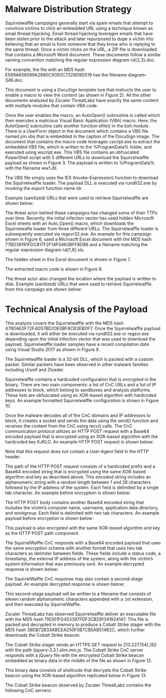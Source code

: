 # Malware Distribution Strategy

Squirrelwaffle campaigns generally start via spam emails that attempt to convince victims to click an embedded URL using a technique known as email thread hijacking. Email thread hijacking leverages emails that have been stolen prior to the attack and later repurposed to dupe a victim into believing that an email is from someone that they know who is replying to the same thread. Once a victim clicks on the URL, a ZIP file is downloaded that contains a Microsoft Word document. These documents follow a similar naming convention matching the regular expression diagram-\d{2,3}.doc.

For example, the file with an MD5 hash E599A656599A2680C9392C7329D9D519 has the filename diagram-346.doc.

This document is using a DocuSign template lure that instructs the user to enable a macro to view the content (as shown in Figure 2). All the other documents analyzed by Zscaler ThreatLabz have exactly the same content with multiple modules that contain VBA code.



Once the user enables the macro, an AutoOpen() subroutine is called which then executes a malicious Visual Basic Application (VBA) macro. Here, the AutoOpen() subroutine calls another function efile() in the bxh module. There is a UserForm object in the document which contains a VBS file named pin.vbs that is embedded in the caption of the DocuSign image. The document that contains the macro code leverages cscript.exe to extract the embedded VBS file, which is written to the %ProgramData% folder, and executed using wscript.exe. This VBS file contains an obfuscated PowerShell script with 5 different URLs to download the Squirrelwaffle payload as shown in Figure 3. The payload is written to %ProgramData% with the filename ww1.dll.



The VBS file simply uses the IEX (Invoke-Expression) function to download the Squirrelwaffle loader. The payload DLL is executed via rundll32.exe by invoking the export function name ldr.



Example (sanitized) URLs that were used to retrieve Squirrelwaffle are shown below:


The threat actor behind these campaigns has changed some of their TTPs over time. Recently, the initial infection vector has used hidden Microsoft Excel sheets with an Auto_Open() macro, which downloads the Squirrelwafle loader from three different URLs. The Squirrelwaffle loader is subsequently executed via regsvr32.exe. An example for this campaign shown in Figure 6, used a Microsoft Excel document with the MD5 hash 77BD39191FDC817F2F14F0462BFF8D86 and a filename matching the regular expression diagram-\d{1,9}.xls.



The hidden sheet in this Excel document is shown in Figure 7.



The extracted macro code is shown in Figure 8.



The threat actor also changed the location where the payload is written to disk. Example (sanitized) URLs that were used to retrieve Squirrelwaffle from this campaign are shown below:

# Technical Analysis of the Payload

This analysis covers the Squirrelwaffle with the MD5 hash 479DAE0F72F4D57BD20E0BF8CB3EBDF7. Once the Squirrelwaffle payload is downloaded, it will either be executed via rundll32.exe or regsvr.exe depending upon the initial infection vector that was used to download the payload. Squirrelwaffle loader samples have a recent compilation date using Visual Studio 2017 as shown in Figure 9.



The Squirrelwaffle loader is a 32-bit DLL, which is packed with a custom packer. Similar packers have been observed in other malware families including Ursnif and Zloader.

Squirrelwaffle contains a hardcoded configuration that is encrypted in the binary. There are two main components: a list of CnC URLs and a list of IP addresses to block, which belong to sandboxes and analysis platforms. These lists are obfuscated using an XOR-based algorithm with hardcoded keys. An example formatted Squirrelwaffle configuration is shown in Figure 10.



Once the malware decodes all of the CnC domains and IP addresses to block, it creates a socket and sends the data using the send() function and receives the content from the CnC using recv() calls. The CnC communication protocol utilizes an HTTP POST request with a Base64 encoded payload that is encrypted using an XOR-based algorithm with the hardcoded key KJKLO. An example HTTP POST request is shown below:

Note that this request does not contain a User-Agent field in the HTTP header.

The path of the HTTP POST request consists of a hardcoded prefix and a Base64 encoded string that is encrypted using the same XOR-based algorithm and key as described above. This encoded string includes an alphanumeric string with a random length between 1 and 28 characters followed by the IP address of the system. Each field is delimited by a single tab character. An example before encryption is shown below:



The HTTP POST body contains another Base64 encoded string that includes the victim’s computer name, username, application data directory, and workgroup. Each field is delimited with two tab characters. An example payload before encryption is shown below:




This payload is also encrypted with the same XOR-based algorithm and key as the HTTP POST path component.

The SquirrelWaffle CnC responds with a Base64 encoded payload that uses the same encryption schema with another format that uses two tab characters as delimiter between fields. These fields include a status code, a timestamp, the external IP address of the system, along with the victim’s system information that was previously sent. An example decrypted response is shown below:



The SquirrelWaffle CnC response may also contain a second-stage payload. An example decrypted response is shown below:



This second-stage payload will be written to a filename that consists of eleven random alphanumeric characters appended with a .txt extension, and then executed by SquirrelWaffle.

Zscaler ThreatLabz has observed Squirrelwaffle deliver an executable file with the MD5 hash 116301FD453397FDF3CB291341924147. This file is packed and decrypted in memory to produce a Cobalt Strike stager with the MD5 hash 38DB72B33ABCEA250F5B7CB5AB514B2C, which further downloads the Cobalt Strike beacon.


The Cobalt Strike stager sends an HTTPS GET request to 213.227.154[.]92 with the path /jquery-3.3.1.slim.min.js. The Cobalt Strike CnC server responds with a jQuery file with the encrypted Cobalt Strike beacon embedded as binary data in the middle of the file as shown in Figure 12.





This binary data consists of shellcode that decrypts the Cobalt Strike beacon using the XOR-based algorithm replicated below in Figure 13.



The Cobalt Strike beacon observed by Zscaler ThreatLabz contains the following CnC servers:

